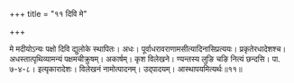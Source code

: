 +++
title = "११ दिवि मे"

+++

मे मदीयोऽन्यः पक्षो दिवि द्युलोके स्थापितः। अधः। पूर्वाधरावराणामसीत्यादिनासिप्रत्ययः। प्रकृतेरधादेशश्च। अधस्तात्पृथिव्यामन्यं पक्षमचीक्रुषम्। अकार्षम्। कृश विलेखने। ण्यन्तस्य लुङि चङि नित्यं छन्दसि। पा. ७-४-८। इत्यृकारादेशः। विलेखनं नामोत्पादनम्। उद्पादयम्। आस्थापयमित्यर्थः॥११॥